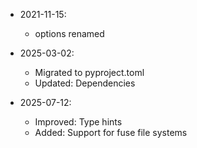 * 2021-11-15:
	* options renamed

* 2025-03-02:
	* Migrated to pyproject.toml
	* Updated: Dependencies

* 2025-07-12:
	* Improved: Type hints
	* Added: Support for fuse file systems
